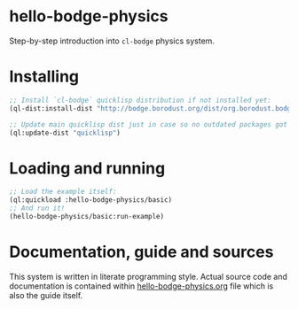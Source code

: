 # hello-bodge-physics

Step-by-step introduction into `cl-bodge` physics system.

# Installing

```lisp
;; Install `cl-bodge` quicklisp distribution if not installed yet:
(ql-dist:install-dist "http://bodge.borodust.org/dist/org.borodust.bodge.txt" :replace t :prompt nil)

;; Update main quicklisp dist just in case so no outdated packages got through during system loading
(ql:update-dist "quicklisp")
```

# Loading and running

```lisp
;; Load the example itself:
(ql:quickload :hello-bodge-physics/basic)
;; And run it!
(hello-bodge-physics/basic:run-example)
```

# Documentation, guide and sources

This system is written in literate programming style. Actual source code and documentation is
contained within [hello-bodge-physics.org](hello-bodge-physics.org) file which is also the
guide itself.
